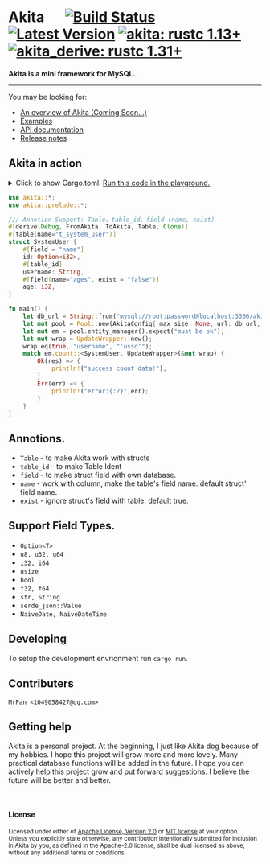 # Akita &emsp; [![Build Status]][actions] [![Latest Version]][crates.io] [![akita: rustc 1.13+]][Rust 1.13] [![akita_derive: rustc 1.31+]][Rust 1.31]

[Build Status]: https://img.shields.io/docsrs/akita/0.2.3?style=plastic
[actions]: https://github.com/wslongchen/akita/actions?query=branch%3Amaster
[Latest Version]: https://img.shields.io/crates/v/akita?style=plastic
[crates.io]: https://crates.io/crates/akita
[akita: rustc 1.13+]: https://img.shields.io/badge/akita-rustc__1.31%2B-lightgrey
[akita_derive: rustc 1.31+]: https://img.shields.io/badge/akita__derive-rustc__1.31%2B-lightgrey
[Rust 1.13]: https://blog.rust-lang.org/2016/11/10/Rust-1.13.html
[Rust 1.31]: https://blog.rust-lang.org/2018/12/06/Rust-1.31-and-rust-2018.html

**Akita is a mini framework for MySQL.**

---

You may be looking for:

- [An overview of Akita (Coming Soon...)]()
- [Examples](https://github.com/wslongchen/akita/blob/0.2.0/example/simple.rs)
- [API documentation](https://docs.rs/akita/0.1.6/akita/)
- [Release notes](https://github.com/wslongchen/akita/releases)

## Akita in action

<details>
<summary>
Click to show Cargo.toml.
<a href="https://play.rust-lang.org/?version=nightly&mode=debug&edition=2018&gist=bc95328e2b8691b4396222b080fdb1c3" target="_blank">Run this code in the playground.</a>
</summary>

```toml
[dependencies]

# The core APIs, including the Table traits. Always
# required when using Akita. using #[derive(Table)] 
# to make Akita work with structs defined in your crate.
akita = { version = "0.2.0"] }

```

</details>
<p></p>

```rust
use akita::*;
use akita::prelude::*;

/// Annotion Support: Table、table_id、field (name, exist)
#[derive(Debug, FromAkita, ToAkita, Table, Clone)]
#[table(name="t_system_user")]
struct SystemUser {
    #[field = "name"]
    id: Option<i32>,
    #[table_id]
    username: String,
    #[field(name="ages", exist = "false")]
    age: i32,
}

fn main() {
    let db_url = String::from("mysql://root:password@localhost:3306/akita");
    let mut pool = Pool::new(AkitaConfig{ max_size: None, url: db_url, log_level: None }).unwrap();
    let mut em = pool.entity_manager().expect("must be ok");
    let mut wrap = UpdateWrapper::new();
    wrap.eq(true, "username", "'ussd'");
    match em.count::<SystemUser, UpdateWrapper>(&mut wrap) {
        Ok(res) => {
            println!("success count data!");
        }
        Err(err) => {
            println!("error:{:?}",err);
        }
    }
}
```


## Annotions.

* ```Table``` - to make Akita work with structs
* ```table_id``` - to make Table Ident
* ```field``` - to make struct field with own database.
* ```name``` - work with column, make the table's field name. default struct' field name.
* ```exist``` - ignore struct's field with table. default true.

## Support Field Types.
 
* ```Option<T>```
* ```u8, u32, u64```
* ```i32, i64```
* ```usize```
* ```bool```
* ```f32, f64```
* ```str, String```
* ```serde_json::Value```
* ```NaiveDate, NaiveDateTime```
 
## Developing

To setup the development envrionment run `cargo run`.

## Contributers

	MrPan <1049058427@qq.com>

## Getting help

Akita is a personal project. At the beginning, I just like Akita dog because of my hobbies.
I hope this project will grow more and more lovely. Many practical database functions will 
be added in the future. I hope you can actively help this project grow and put forward suggestions.
I believe the future will be better and better.

[#general]: https://discord.com/channels/273534239310479360/274215136414400513
[#beginners]: https://discord.com/channels/273534239310479360/273541522815713281
[#rust-usage]: https://discord.com/channels/442252698964721669/443150878111694848
[zulip]: https://rust-lang.zulipchat.com/#narrow/stream/122651-general
[stackoverflow]: https://stackoverflow.com/questions/tagged/rust
[/r/rust]: https://www.reddit.com/r/rust
[discourse]: https://users.rust-lang.org

<br>

#### License

<sup>
Licensed under either of <a href="LICENSE-APACHE">Apache License, Version
2.0</a> or <a href="LICENSE-MIT">MIT license</a> at your option.
</sup>

<br>

<sub>
Unless you explicitly state otherwise, any contribution intentionally submitted
for inclusion in Akita by you, as defined in the Apache-2.0 license, shall be
dual licensed as above, without any additional terms or conditions.
</sub>
